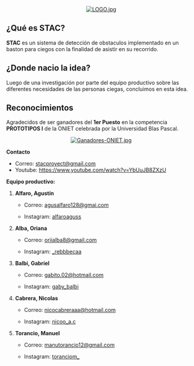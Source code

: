 <div align="center">

[![LOGO.jpg](https://i.postimg.cc/B6Nwctjk/LOGO.jpg)](https://postimg.cc/9RRpcmtY)

</div>


## ¿Qué es STAC?
**STAC** es un sistema de detección de obstaculos implementado en un baston para ciegos con la finalidad de asistir en su recorrido.

## ¿Donde nacio la idea?
Luego de una investigación por parte del equipo productivo sobre las diferentes necesidades de las personas ciegas, concluimos en esta idea.

## Reconocimientos
Agradecidos de ser ganadores del **1er Puesto** en la competencia **PROTOTIPOS I** de la ONIET celebrada por la Universidad Blas Pascal.
<div align="center">

[![Ganadores-ONIET.jpg](https://i.postimg.cc/qR4h8vKP/Ganadores-ONIET.jpg)](https://postimg.cc/HJvkmHBz)

</div>

**Contacto**
* Correo: stacproyect@gmail.com
* Youtube: https://www.youtube.com/watch?v=YbUuJB8ZXzU

**Equipo productivo:**

1. **Alfaro, Agustín**

    * Correo: agusalfaro128@gmai.com

    * Instagram: [alfaroaguss](https://www.instagram.com/alfaroaguss_/)

2. **Alba, Oriana**

    * Correo: oriialba8@gmail.com

    * Instagram: [_rebbbecaa](https://www.instagram.com/_rebbbecaa/)

3. **Balbi, Gabriel**

    * Correo: gabito.02@hotmail.com

    * Instagram: [gaby_balbi](https://www.instagram.com/gaby_balbi/)

4. **Cabrera, Nicolas**

    * Correo: nicocabreraaa@hotmail.com

    * Instagram: [nicoo_a.c](https://www.instagram.com/nicoo_a.c/)

5. **Torancio, Manuel**

    * Correo: manutorancio12@gmail.com

    * Instagram: [toranciom_](https://www.instagram.com/toranciom_/)
